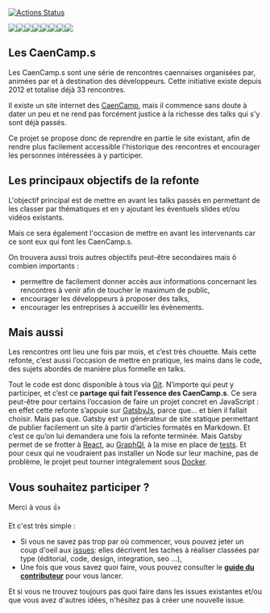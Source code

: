 [![Actions Status](https://github.com/CaenCamp/new-website/workflows/CI/badge.svg)](https://github.com/CaenCamp/new-website/actions)

[![](https://sourcerer.io/fame/alexisjanvier/CaenCamp/new-website/images/0)](https://sourcerer.io/fame/alexisjanvier/CaenCamp/new-website/links/0)[![](https://sourcerer.io/fame/alexisjanvier/CaenCamp/new-website/images/1)](https://sourcerer.io/fame/alexisjanvier/CaenCamp/new-website/links/1)[![](https://sourcerer.io/fame/alexisjanvier/CaenCamp/new-website/images/2)](https://sourcerer.io/fame/alexisjanvier/CaenCamp/new-website/links/2)[![](https://sourcerer.io/fame/alexisjanvier/CaenCamp/new-website/images/3)](https://sourcerer.io/fame/alexisjanvier/CaenCamp/new-website/links/3)[![](https://sourcerer.io/fame/alexisjanvier/CaenCamp/new-website/images/4)](https://sourcerer.io/fame/alexisjanvier/CaenCamp/new-website/links/4)[![](https://sourcerer.io/fame/alexisjanvier/CaenCamp/new-website/images/5)](https://sourcerer.io/fame/alexisjanvier/CaenCamp/new-website/links/5)[![](https://sourcerer.io/fame/alexisjanvier/CaenCamp/new-website/images/6)](https://sourcerer.io/fame/alexisjanvier/CaenCamp/new-website/links/6)[![](https://sourcerer.io/fame/alexisjanvier/CaenCamp/new-website/images/7)](https://sourcerer.io/fame/alexisjanvier/CaenCamp/new-website/links/7)

## Les CaenCamp.s

Les CaenCamp.s sont une série de rencontres caennaises organisées par, animées par et à destination des développeurs. Cette initiative existe depuis 2012 et totalise déjà 33 rencontres.

Il existe un site internet des [CaenCamp](http://www.caencamp.fr/), mais il commence sans doute à dater un peu et ne rend pas forcément justice à la richesse des talks qui s'y sont déjà passés.

Ce projet se propose donc de reprendre en partie le site existant, afin de rendre plus facilement accessible l'historique des rencontres et encourager les personnes intéressées à y participer.

## Les principaux objectifs de la refonte

L'objectif principal est de mettre en avant les talks passés en permettant de les classer par thématiques et en y ajoutant les éventuels slides et/ou vidéos existants.

Mais ce sera également l'occasion de mettre en avant les intervenants car ce sont eux qui font les CaenCamp.s.

On trouvera aussi trois autres objectifs peut-être secondaires mais ô combien importants :

* permettre de facilement donner accès aux informations concernant les rencontres à venir afin de toucher le maximum de public,
* encourager les développeurs à proposer des talks,
* encourager les entreprises à accueillir les évènements.

## Mais aussi

Les rencontres ont lieu une fois par mois, et c’est très chouette. Mais cette refonte, c’est aussi l’occasion de mettre en pratique, les mains dans le code, des sujets abordés de manière plus formelle en talks.

Tout le code est donc disponible à tous via [Git](https://www.meetup.com/fr-FR/CaenCamp/events/240781536/). N’importe qui peut y participer, et c’est ce **partage qui fait l’essence des CaenCamp.s**. Ce sera peut-être pour certains l’occasion de faire un projet concret en JavaScript : en effet cette refonte s’appuie sur [GatsbyJs](https://www.gatsbyjs.org/), parce que... et bien il fallait choisir. Mais pas que. Gatsby est un générateur de site statique permettant de publier facilement un site à partir d’articles formatés en Markdown. Et c’est ce qu’on lui demandera une fois la refonte terminée. Mais Gatsby permet de se frotter à [React](https://www.meetup.com/fr-FR/CaenCamp/events/239134605/), au [GraphQl](https://www.meetup.com/fr-FR/CaenCamp/events/238126056/), à la mise en place de [tests](https://www.meetup.com/fr-FR/CaenCamp/events/243340117/). Et pour ceux qui ne voudraient pas installer un Node sur leur machine, pas de problème, le projet peut tourner intégralement sous [Docker](https://www.meetup.com/fr-FR/CaenCamp/events/240062370/).


## Vous souhaitez participer ?

Merci à vous :+1:

Et c'est très simple :
* Si vous ne savez pas trop par où commencer, vous pouvez jeter un coup d'oeil aux [issues](https://github.com/CaenCamp/new-website/issues): elles décrivent les taches à réaliser classées par type (éditorial, code, design, integration, seo ...),
* Une fois que vous savez quoi faire, vous pouvez consulter le [**guide du contributeur**](.github/CONTRIBUTING.md) pour vous lancer.

Et si vous ne trouvez toujours pas quoi faire dans les issues existantes et/ou que vous avez d'autres idées, n'hésitez pas à créer une nouvelle issue.
